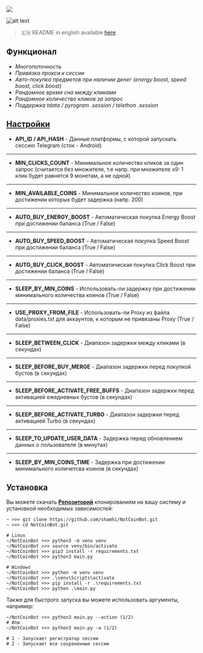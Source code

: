 [<img src="https://img.shields.io/badge/Telegram-%40Me-orange">](https://t.me/sho6ot)

![alt text](https://i.imgur.com/PDYwSJ9.png)

> 🇪🇳 README in english available [here](README-EN.md)

## Функционал  
+ _Многопоточность_
+ _Привязка прокси к сессии_
+ _Авто-покупка предметов при наличии денег (energy boost, speed boost, click boost)_
+ _Рандомное время сна между кликами_
+ _Рандомное количество кликов за запрос_
+ _Поддержка tdata / pyrogram .session / telethon .session_

## [Настройки](https://github.com/shamhi/NotCoinBot/blob/main/data/config.py">)
+ **API_ID / API_HASH** - Данные платформы, с которой запускать сессию Telegram (сток - Android)
***
+ **MIN_CLICKS_COUNT** - Минимальное количество кликов за один запрос (считается без множителя, т.е напр. при множителе x9: 1 клик будет равнятся 9 монетам, а не одной)
***
+ **MIN_AVAILABLE_COINS** - Минимальное количество коинов, при достижении которых будет задержка (напр. 200)
***
+ **AUTO_BUY_ENERGY_BOOST** - Автоматическая покупка Energy Boost при достижении баланса (True / False)
***
+ **AUTO_BUY_SPEED_BOOST** - Автоматическая покупка Speed Boost при достижении баланса (True / False)
***
+ **AUTO_BUY_CLICK_BOOST** - Автоматическая покупка Click Boost при достижении баланса (True / False)
***
+ **SLEEP_BY_MIN_COINS** - Использовать-ли задержку при достижении минимального количества коинов (True / False)
***
+ **USE_PROXY_FROM_FILE** - Использовать-ли Proxy из файла data/proxies.txt для аккаунтов, к которым не привязаны Proxy (True / False)
***
+ **SLEEP_BETWEEN_CLICK** - Диапазон задержки между кликами (в секундах)
***
+ **SLEEP_BEFORE_BUY_MERGE** - Диапазон задержки перед покупкой бустов (в секундах)
***
+ **SLEEP_BEFORE_ACTIVATE_FREE_BUFFS** - Диапазон задержки перед активацией ежедневных бустов (в секундах)
***
+ **SLEEP_BEFORE_ACTIVATE_TURBO** - Диапазон задержки перед активацией Turbo (в секундах)
***
+ **SLEEP_TO_UPDATE_USER_DATA** - Задержка перед обновлением данных о пользователе (в минутах)
***
+ **SLEEP_BY_MIN_COINS_TIME** - Задержка при достижении минимального количетсва коинов (в секундах)

## Установка
Вы можете скачать [**Репозиторий**](https://github.com/shamhi/NotCoinBot) клонированием на вашу систему и установкой необходимых зависимостей:
```
~ >>> git clone https://github.com/shamhi/NotCoinBot.git 
~ >>> cd NotCoinBot.git

# Linux
~/NotCoinBot >>> python3 -m venv venv
~/NotCoinBot >>> source venv/bin/activate
~/NotCoinBot >>> pip3 install -r requirements.txt
~/NotCoinBot >>> python3 main.py

# Windows
~/NotCoinBot >>> python -m venv venv
~/NotCoinBot >>> .\venv\Scripts\activate
~/NotCoinBot >>> pip install -r .\requirements.txt
~/NotCoinBot >>> python .\main.py
```

Также для быстрого запуска вы можете использовать аргументы, например:
```
~/NotCoinBot >>> python3 main.py --action (1/2)
# Или
~/NotCoinBot >>> python3 main.py -a (1/2)

# 1 - Запускает регистратор сессии
# 2 - Запускает все сохраненные сессии
```
